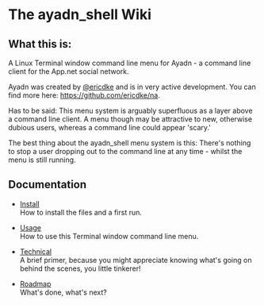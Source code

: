 # The ayadn_shell Wiki

## What this is:

A Linux Terminal window command line menu for Ayadn - a command line client for the App.net social network.

Ayadn was created by [@ericdke](https://github.com/ericdke) and is in very active development. You can find more here: <https://github.com/ericdke/na>.

Has to be said: This menu system is arguably superfluous as a layer above a command line client. A menu though may be attractive to new, otherwise dubious users, whereas a command line could appear 'scary.'

The best thing about the ayadn_shell menu system is this: There's nothing to stop a user dropping out to the command line at any time - whilst the menu is still running.

## Documentation

* [Install](/docs/10-install.md)   
  How to install the files and a first run.

* [Usage](/docs/20-usage)   
  How to use this Terminal window command line menu.

* [Technical](/docs/30-technical.md)   
  A brief primer, because you might appreciate knowing what's going on behind the scenes, you little tinkerer!

* [Roadmap](/docs/90-roadmap.md)   
  What's done, what's next?